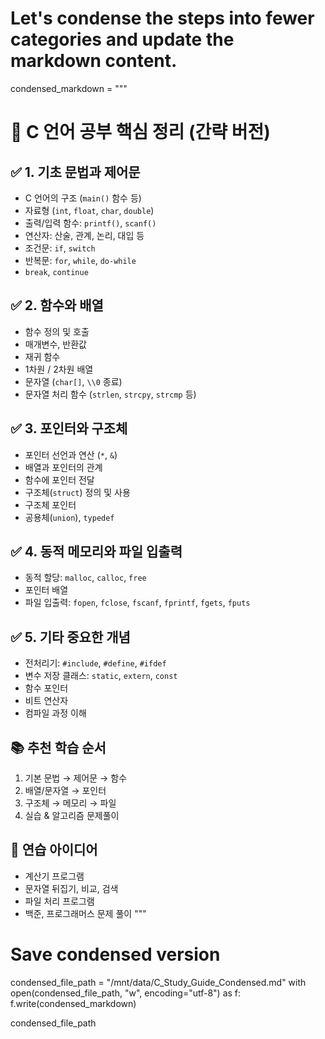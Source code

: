 # Let's condense the steps into fewer categories and update the markdown content.

condensed_markdown = """
# 📘 C 언어 공부 핵심 정리 (간략 버전)

## ✅ 1. 기초 문법과 제어문
- C 언어의 구조 (`main()` 함수 등)
- 자료형 (`int`, `float`, `char`, `double`)
- 출력/입력 함수: `printf()`, `scanf()`
- 연산자: 산술, 관계, 논리, 대입 등
- 조건문: `if`, `switch`
- 반복문: `for`, `while`, `do-while`
- `break`, `continue`

## ✅ 2. 함수와 배열
- 함수 정의 및 호출
- 매개변수, 반환값
- 재귀 함수
- 1차원 / 2차원 배열
- 문자열 (`char[]`, `\\0` 종료)
- 문자열 처리 함수 (`strlen`, `strcpy`, `strcmp` 등)

## ✅ 3. 포인터와 구조체
- 포인터 선언과 연산 (`*`, `&`)
- 배열과 포인터의 관계
- 함수에 포인터 전달
- 구조체(`struct`) 정의 및 사용
- 구조체 포인터
- 공용체(`union`), `typedef`

## ✅ 4. 동적 메모리와 파일 입출력
- 동적 할당: `malloc`, `calloc`, `free`
- 포인터 배열
- 파일 입출력: `fopen`, `fclose`, `fscanf`, `fprintf`, `fgets`, `fputs`

## ✅ 5. 기타 중요한 개념
- 전처리기: `#include`, `#define`, `#ifdef`
- 변수 저장 클래스: `static`, `extern`, `const`
- 함수 포인터
- 비트 연산자
- 컴파일 과정 이해

## 📚 추천 학습 순서
1. 기본 문법 → 제어문 → 함수
2. 배열/문자열 → 포인터
3. 구조체 → 메모리 → 파일
4. 실습 & 알고리즘 문제풀이

## 🔧 연습 아이디어
- 계산기 프로그램
- 문자열 뒤집기, 비교, 검색
- 파일 처리 프로그램
- 백준, 프로그래머스 문제 풀이
"""

# Save condensed version
condensed_file_path = "/mnt/data/C_Study_Guide_Condensed.md"
with open(condensed_file_path, "w", encoding="utf-8") as f:
    f.write(condensed_markdown)

condensed_file_path

